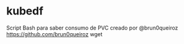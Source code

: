 # kubedf
Script Bash para saber consumo de PVC creado por @brun0queiroz https://github.com/brun0queiroz
wget 
